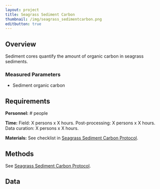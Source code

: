 ```yaml
---
layout: project
title: Seagrass Sediment Carbon
thumbnail: /img/seagrass_sedimentcarbon.png
editbutton: true
---
```


## Overview
Sediment cores quantify the amount of organic carbon in seagrass sediments.

### Measured Parameters
  - Sediment organic carbon

## Requirements
**Personnel:** # people

**Time:** 
Field: X persons x X hours.
Post-processing: X persons x X hours.
Data curation:  X persons x X hours.

**Materials:** See checklist in <a href="/assets/modules/seagrass/MarineGEO_Seagrass_Protocol_V20180821.pdf">Seagrass Sediment Carbon Protocol</a>.

## Methods

See <a href="/assets/modules/seagrass/MarineGEO_Seagrass_Protocol_V20180821.pdf">Seagrass Sediment Carbon Protocol</a>.

## Data


